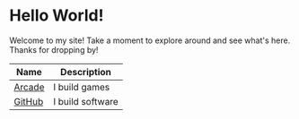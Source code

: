 # Hello World!

Welcome to my site! Take a moment to explore around and see what's here. Thanks for dropping by!

| Name                               | Description      |
| ---------------------------------- | ---------------- |
| [Arcade](./arcade.md)              | I build games    |
| [GitHub](https://github.com/pacna) | I build software |
